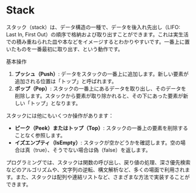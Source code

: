 # Stack

スタック（stack）は、データ構造の一種で、データを後入れ先出し（LIFO: Last In, First Out）の順序で格納および取り出すことができます。これは実生活での積み重ねられた皿や本などをイメージするとわかりやすいです。一番上に置いたものを一番最初に取り出す、という動作です。

基本操作

1. **プッシュ（Push）**:
   データをスタックの一番上に追加します。新しい要素が追加される位置は「トップ」と呼ばれます。
2. **ポップ（Pop）**:
   スタックの一番上にあるデータを取り出し、そのデータを削除します。スタックから要素が取り除かれると、その下にあった要素が新しい「トップ」となります。

スタックには他にもいくつか操作があります：

- **ピーク（Peek）またはトップ（Top）**:
  スタックの一番上の要素を削除することなく参照します。
- **イズエンプティ（IsEmpty）**:
  スタックが空かどうかを確認します。空の場合は真（true）、そうでない場合は偽（false）を返します。

プログラミングでは、スタックは関数の呼び出し、戻り値の処理、深さ優先検索などのアルゴリズムや、文字列の逆転、構文解析など、多くの場面で利用されます。また、スタックは配列や連結リストなど、さまざまな方法で実装することができます。
